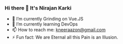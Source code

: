 ### Hi there 👋 It's Nirajan Karki
- 🔭 I’m currently Grinding on Vue.JS
- 🌱 I’m currently learning DevOps
- 📫 How to reach me: kneeraazon@gmail.com
- ⚡ Fun fact: We are Eternal all this Pain is an Illusion.




